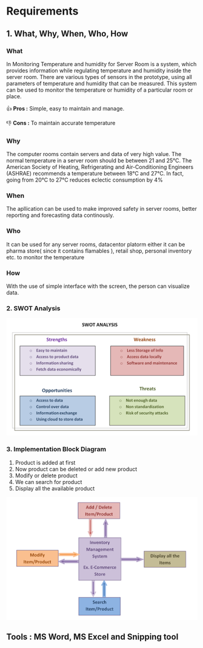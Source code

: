 # Requirements

## 1. What, Why, When, Who, How
### What
In Monitoring Temperature and humidity for Server Room is a system, which provides information while regulating temperature and humidity inside the server room. There are various types of sensors in the prototype, using all parameters of temperature and humidity that can be measured. This system can be used to monitor the temperature or humidity of a particular room or place.
  
  :+1: **Pros :**  Simple, easy to maintain and manage.

  :-1: **Cons :**  To maintain accurate temperature
   
### Why
The computer rooms contain servers and data of very high value. The normal temperature in a server room should be between 21 and 25°C. The American Society of Heating, Refrigerating and Air-Conditioning Engineers (ASHRAE) recommends a temperature between 18°C and 27°C. In fact, going from 20°C to 27°C reduces eclectic consumption by 4%

### When
The apllication can be used to make improved safety in server rooms, better reporting and forecasting data continously.

### Who
It can be used for any server rooms, datacentor platorm either it can be pharma store( since it contains flamables ), retail shop, personal inventory etc. to monitor the temperature

### How
With the use of simple interface with the screen, the person can visualize data.

### 2. SWOT Analysis
![SWOT Analysis](https://github.com/Lokesh12121/M1_Inventary_Managment_System/blob/main/1_Requirements/swot_analysis.PNG)
  
### 3. Implementation Block Diagram
1.  Product is added at first
2.  Now product can be deleted or add new product
3.  Modify or delete product
4.  We can search for product
5.  Display all the available product
 
![Design Flow](https://github.com/Lokesh12121/M1_Inventary_Managment_System/blob/main/1_Requirements/designflow.PNG)

## Tools : MS Word, MS Excel and Snipping tool
